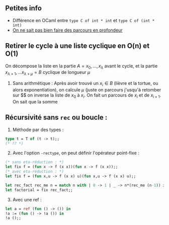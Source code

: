 

## Petites info

- Différence en OCaml entre `type C of int * int` et `type C of (int * int)`
- [On ne sait pas bien faire des parcours en profondeur](https://11011110.github.io/blog/2013/12/17/stack-based-graph-traversal.html)

## Retirer le cycle à une liste cyclique en O(n) et O(1)

On décompose la liste en la partie $A = x_0 , ... , x_\lambda$ avant le cycle, et la partie $x_{\lambda+1}, ... x_{\lambda+\mu} = B$ cyclique de longueur $\mu$
1. Sans arithmétique :
Après avoir trouvé un $x_i\in B$ (lièvre et la tortue, ou alors exponentiation), on calcule $\mu$ (juste on parcours j'usqu'à retomber sur $$ on inverse la liste de $x_0$ à $x_i$.
On fait un parcours de $x_i$ et de $x_{i+1}$. On sait que la somme 
## Récursivité sans `rec` ou boucle :
1. Méthode par des types :

```ocaml
type t = T of (t -> t);;
(* ?? *)
```
2. Avec l'option `-rectype`, on peut définir l'opérateur point-fixe :
```ocaml
(* sans eta-réduction : *)
let fix f = (fun x -> f (x x))(fun x -> f (x x));;
(* avec eta-réduction : *)
let fix f = (fun x,u -> f (x x) u)(fun x,u -> f (x x) u);;

let rec_fact rec_me n = match n with | 0 -> 1 | _ -> n*(rec_me (n-1)) in
let factorial = fix rec_fact;;
```
3. Avec une ref :
```ocaml
let a = ref (fun () -> ()) in
!a := (fun () -> !a ()) in
!a ();;
```
<!--stackedit_data:
eyJoaXN0b3J5IjpbLTE4NjY4NTk1MSwxOTY0MzcxOTRdfQ==
-->